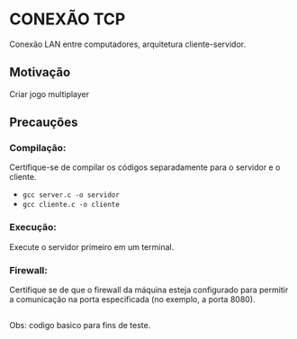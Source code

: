 # CONEXÃO TCP
Conexão LAN entre computadores, arquitetura cliente-servidor.

## Motivação
Criar jogo multiplayer

## Precauções
### Compilação:
Certifique-se de compilar os códigos separadamente para o servidor e o cliente.
- `gcc server.c -o servidor`
- `gcc cliente.c -o cliente`

### Execução:
Execute o servidor primeiro em um terminal.
### Firewall:
Certifique se de que o firewall da máquina esteja configurado para permitir a comunicação na porta especificada (no exemplo, a porta 8080).

##

Obs: codigo basico para fins de teste.
